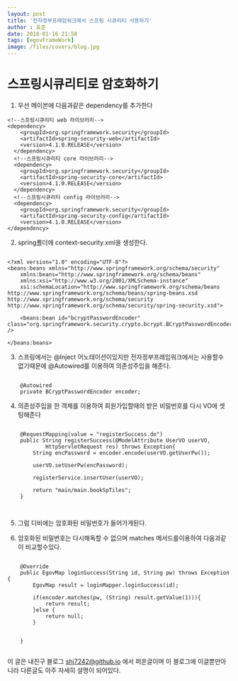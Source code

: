 ```yaml
---
layout: post
title: '전자정부프레임워크에서 스프링 시큐리티 사용하기'
author : 효준
date: 2018-01-16 21:58
tags: [egovFrameWork]
image: /files/covers/blog.jpg
---
```


# 스프링시큐리티로 암호화하기

1. 우선 메이븐에 다음과같은 dependency를 추가한다

```
<!--스프링시큐리티 web 라이브러리-->
<dependency>
    <groupId>org.springframework.security</groupId>
    <artifactId>spring-security-web</artifactId>
    <version>4.1.0.RELEASE</version>
  </dependency>
  <!--스프링시큐리티 core 라이브러리-->
  <dependency>
    <groupId>org.springframework.security</groupId>
    <artifactId>spring-security-core</artifactId>
    <version>4.1.0.RELEASE</version>
  </dependency>
  <!--스프링시큐리티 config 라이브러리-->
  <dependency>
    <groupId>org.springframework.security</groupId>
    <artifactId>spring-security-config</artifactId>
    <version>4.1.0.RELEASE</version>
</dependency>

```

2. spring폴더에 context-security.xml을 생성한다.

```

<?xml version="1.0" encoding="UTF-8"?>
<beans:beans xmlns="http://www.springframework.org/schema/security"
    xmlns:beans="http://www.springframework.org/schema/beans"
    xmlns:xsi="http://www.w3.org/2001/XMLSchema-instance"
    xsi:schemaLocation="http://www.springframework.org/schema/beans http://www.springframework.org/schema/beans/spring-beans.xsd http://www.springframework.org/schema/security http://www.springframework.org/schema/security/spring-security.xsd">

    <beans:bean id="bcryptPasswordEncoder" class="org.springframework.security.crypto.bcrypt.BCryptPasswordEncoder" />  

</beans:beans>

```


3. 스프링에서는 @Inject 어노테이션이있지만 전자정부프레임워크에서는 사용할수 없기때문에 @Autowired를 이용하여 의존성주입을 해준다.

```

    @Autowired
	private BCryptPasswordEncoder encoder;

```

4. 의존성주입을 한 객체를 이용하여 회원가입할때의 받은 비밀번호를 다시 VO에 셋팅해준다

```

	@RequestMapping(value = "registerSuccess.do")
	public String registerSuccess(@ModelAttribute UserVO userVO,
			HttpServletRequest res) throws Exception{
		String encPassword = encoder.encode(userVO.getUserPw());
		
		userVO.setUserPw(encPassword);
		
		registerService.insertUser(userVO);
		
		return "main/main.bookSpTiles";
	}
	
    
```

5. 그럼 디비에는 암호화된 비밀번호가 들어가게된다.

6. 암호화된 비밀번호는 다시해독할 수 없으며 matches 메서드를이용하여 다음과같이 비교할수있다.

```

	@Override
	public EgovMap loginSuccess(String id, String pw) throws Exception {
		EgovMap result = loginMapper.loginSuccess(id);

		if(encoder.matches(pw, (String) result.getValue(1))){
			return result;
		}else {
			return null;
		}
		
		
	}
    
```

이 글은 내친구 블로그 shj7242@github.io 에서 퍼온글이며 이 블로그에 이글뿐만아니라 다른글도 아주 자세히 설명이 되어있다.
